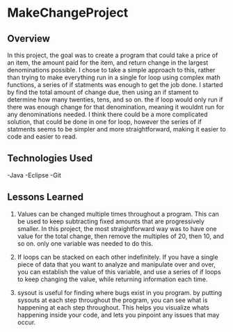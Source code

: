 # MakeChangeProject

## Overview
In this project, the goal was to create a program that could take a price of an item, the amount paid for the item, and return change in the largest denominations possible. I chose to take a simple approach to this, rather than trying to make everything run in a single for loop using complex math functions, a series of if statments was enough to get the job done. I started by find the total amount of change due, then using an if stament to determine how many twenties, tens, and so on. the if loop would only run if there was enough change for that denomination, meaning it wouldnt run for any denominations needed. I think there could be a more complicated solution, that could be done in one for loop, however the series of if statments seems to be simpler and more straightforward, making it easier to code and easier to read. 


## Technologies Used
-Java
-Eclipse
-Git

## Lessons Learned
1. Values can be changed multiple times throughout a program. This can be used to keep subtracting fixed amounts that are progressively smaller. In this project, the most straightforward way was to have one value for the total change, then remove the multiples of 20, then 10, and so on. only one variable was needed to do this. 

2. If loops can be stacked on each other indefinitely. If you have a single piece of data that you want to analyze and manipulate over and over, you can establish the value of this variable, and use a series of if loops to keep changing the value, while returning information each time. 

3. sysout is useful for finding where bugs exist in you program. by putting sysouts at each step throughout the program, you can see what is happening at each step throughout. This helps you visualize whats happening inside your code, and lets you pinpoint any issues that may occur. 